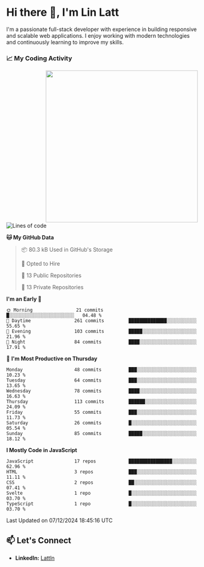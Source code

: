 # Hi there 👋, I'm Lin Latt

I'm a passionate full-stack developer with experience in building responsive and scalable web applications. I enjoy working with modern technologies and continuously learning to improve my skills.

### 📈 My Coding Activity 
<img src="https://github.com/user-attachments/assets/6cec4854-3eec-4600-9120-9be1d3cb2bfe"  width="400px" align="right">

<!--START_SECTION:waka-->
![Lines of code](https://img.shields.io/badge/From%20Hello%20World%20I%27ve%20Written-331.5%20thousand%20lines%20of%20code-blue)

**🐱 My GitHub Data** 

> 📦 80.3 kB Used in GitHub's Storage 
 > 
> 💼 Opted to Hire
 > 
> 📜 13 Public Repositories 
 > 
> 🔑 13 Private Repositories 
 > 
**I'm an Early 🐤** 

```text
🌞 Morning                21 commits          █░░░░░░░░░░░░░░░░░░░░░░░░   04.48 % 
🌆 Daytime                261 commits         ██████████████░░░░░░░░░░░   55.65 % 
🌃 Evening                103 commits         █████░░░░░░░░░░░░░░░░░░░░   21.96 % 
🌙 Night                  84 commits          ████░░░░░░░░░░░░░░░░░░░░░   17.91 % 
```
📅 **I'm Most Productive on Thursday** 

```text
Monday                   48 commits          ███░░░░░░░░░░░░░░░░░░░░░░   10.23 % 
Tuesday                  64 commits          ███░░░░░░░░░░░░░░░░░░░░░░   13.65 % 
Wednesday                78 commits          ████░░░░░░░░░░░░░░░░░░░░░   16.63 % 
Thursday                 113 commits         ██████░░░░░░░░░░░░░░░░░░░   24.09 % 
Friday                   55 commits          ███░░░░░░░░░░░░░░░░░░░░░░   11.73 % 
Saturday                 26 commits          █░░░░░░░░░░░░░░░░░░░░░░░░   05.54 % 
Sunday                   85 commits          █████░░░░░░░░░░░░░░░░░░░░   18.12 % 
```


**I Mostly Code in JavaScript** 

```text
JavaScript               17 repos            ████████████████░░░░░░░░░   62.96 % 
HTML                     3 repos             ███░░░░░░░░░░░░░░░░░░░░░░   11.11 % 
CSS                      2 repos             ██░░░░░░░░░░░░░░░░░░░░░░░   07.41 % 
Svelte                   1 repo              █░░░░░░░░░░░░░░░░░░░░░░░░   03.70 % 
TypeScript               1 repo              █░░░░░░░░░░░░░░░░░░░░░░░░   03.70 % 
```




 Last Updated on 07/12/2024 18:45:16 UTC
<!--END_SECTION:waka-->

## 📫 Let's Connect

- **LinkedIn:** [Lattln](https://linkedin.com/in/lin-latt)
<!-- - **Portfolio:** [Your Portfolio](https://yourportfolio.com) -->
